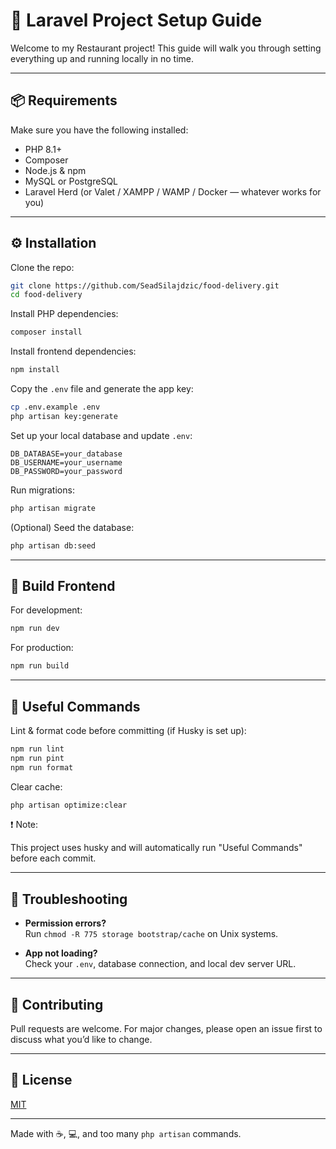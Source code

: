 # 🚀 Laravel Project Setup Guide

Welcome to my Restaurant project! This guide will walk you through setting everything up and running locally in no time.

---

## 📦 Requirements

Make sure you have the following installed:

- PHP 8.1+
- Composer
- Node.js & npm
- MySQL or PostgreSQL
- Laravel Herd (or Valet / XAMPP / WAMP / Docker — whatever works for you)

---

## ⚙️ Installation

Clone the repo:

```bash
git clone https://github.com/SeadSilajdzic/food-delivery.git
cd food-delivery
```

Install PHP dependencies:

```bash
composer install
```

Install frontend dependencies:

```bash
npm install
```

Copy the `.env` file and generate the app key:

```bash
cp .env.example .env
php artisan key:generate
```

Set up your local database and update `.env`:

```dotenv
DB_DATABASE=your_database
DB_USERNAME=your_username
DB_PASSWORD=your_password
```

Run migrations:

```bash
php artisan migrate
```

(Optional) Seed the database:

```bash
php artisan db:seed
```

---

## 🔧 Build Frontend

For development:

```bash
npm run dev
```

For production:

```bash
npm run build
```

---

## 🧪 Useful Commands

Lint & format code before committing (if Husky is set up):

```bash
npm run lint
npm run pint
npm run format
```

Clear cache:

```bash
php artisan optimize:clear
```

❗ Note:

This project uses husky and will automatically run "Useful Commands" before each commit.

---

## 🐞 Troubleshooting

- **Permission errors?**  
  Run `chmod -R 775 storage bootstrap/cache` on Unix systems.

- **App not loading?**  
  Check your `.env`, database connection, and local dev server URL.

---

## 💖 Contributing

Pull requests are welcome. For major changes, please open an issue first to discuss what you’d like to change.

---

## 📄 License

[MIT](LICENSE)

---

Made with ☕, 💻, and too many `php artisan` commands.
